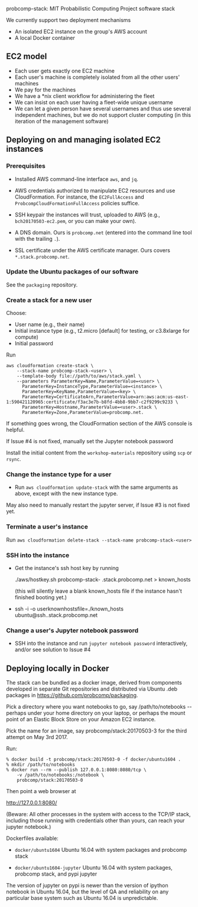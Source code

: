 probcomp-stack: MIT Probabilistic Computing Project software stack

We currently support two deployment mechanisms
- An isolated EC2 instance on the group's AWS account
- A local Docker container

EC2 model
---------

- Each user gets exactly one EC2 machine
- Each user's machine is completely isolated from all the other
  users' machines
- We pay for the machines
- We have a *nix client workflow for administering the fleet
- We can insist on each user having a fleet-wide unique username
- We can let a given person have several usernames and thus use
  several independent machines, but we do not support cluster
  computing (in this iteration of the management software)

Deploying on and managing isolated EC2 instances
------------------------------------------------

### Prerequisites

- Installed AWS command-line interface `aws`, and `jq`.

- AWS credentials authorized to manipulate EC2 resources and use
  CloudFormation.  For instance, the `EC2FullAccess` and
  `ProbcompCloudFormationFullAccess` policies suffice.

- SSH keypair the instances will trust, uploaded to AWS
  (e.g., `bch20170503-ec2.pem`, or you can make your own).

- A DNS domain.  Ours is `probcomp.net` (entered into the command line
  tool with the trailing `.`).

- SSL certificate under the AWS certificate manager.  Ours covers
  `*.stack.probcomp.net`.

### Update the Ubuntu packages of our software

See the `packaging` repository.

### Create a stack for a new user

Choose:
- User name (e.g., their name)
- Initial instance type (e.g., t2.micro [default] for testing, or
  c3.8xlarge for compute)
- Initial password

Run

```
aws cloudformation create-stack \
    --stack-name probcomp-stack-<user> \
    --template-body file://path/to/aws/stack.yaml \
    --parameters ParameterKey=Name,ParameterValue=<user> \
      ParameterKey=InstanceType,ParameterValue=<instance> \
      ParameterKey=KeyName,ParameterValue=<key> \
      ParameterKey=CertificateArn,ParameterValue=arn:aws:acm:us-east-1:590421120965:certificate/f3ac3e7b-b8fd-4bb8-9bb7-c2f9299c9233 \
      ParameterKey=Hostname,ParameterValue=<user>.stack \
      ParameterKey=Zone,ParameterValue=probcomp.net.
```

If something goes wrong, the CloudFormation section of the AWS console
is helpful.

If Issue #4 is not fixed, manually set the Jupyter notebook password

Install the initial content from the `workshop-materials` repository
using `scp` or `rsync`.

### Change the instance type for a user

- Run `aws cloudformation update-stack` with the same arguments as above, except with the new instance type.

May also need to manually restart the jupyter server, if Issue #3 is
not fixed yet.

### Terminate a user's instance

Run `aws cloudformation delete-stack --stack-name probcomp-stack-<user>`

### SSH into the instance

- Get the instance's ssh host key by running

   ./aws/hostkey.sh probcomp-stack-<user> <user>.stack.probcomp.net > known_hosts

  (this will silently leave a blank known_hosts file if the instance
  hasn't finished booting yet.)

- ssh -i <private-key> -o userknownhostsfile=./known_hosts ubuntu@ssh.<user>.stack.probcomp.net

### Change a user's Jupyter notebook password

- SSH into the instance and run `jupyter notebook password` interactively,
  and/or see solution to Issue #4

Deploying locally in Docker
---------------------------

The stack can be bundled as a docker image, derived from components developed
in separate Git repositories and distributed via Ubuntu .deb packages
in <https://github.com/probcomp/packaging>.

Pick a directory where you want notebooks to go, say
/path/to/notebooks -- perhaps under your home directory on your
laptop, or perhaps the mount point of an Elastic Block Store on your
Amazon EC2 instance.

Pick the name for an image, say probcomp/stack:20170503-3 for the
third attempt on May 3rd 2017.

Run:

```
% docker build -t probcomp/stack:20170503-0 -f docker/ubuntu1604 .
% mkdir /path/to/notebooks
% docker run --rm --publish 127.0.0.1:8080:8080/tcp \
    -v /path/to/notebooks:/notebook \
    probcomp/stack:20170503-0
```

Then point a web browser at

http://127.0.0.1:8080/

(Beware: All other processes in the system with access to the TCP/IP
stack, including those running with credentials other than yours, can
reach your jupyter notebook.)

Dockerfiles available:

- `docker/ubuntu1604`
        Ubuntu 16.04 with system packages and probcomp stack

- `docker/ubuntu1604-jupyter`
        Ubuntu 16.04 with system packages, probcomp stack, and pypi jupyter

The version of jupyter on pypi is newer than the version of ipython
notebook in Ubuntu 16.04, but the level of QA and reliability on any
particular base system such as Ubuntu 16.04 is unpredictable.
